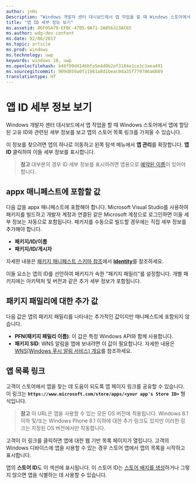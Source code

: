 ```yaml
---
author: jnHs
Description: "Windows 개발자 센터 대시보드에서 앱 작업을 할 때 Windows 스토어에서 앱에 할당된 고유 ID와 관련된 세부 정보를 보고 앱의 스토어 목록 링크를 가져올 수 있습니다."
title: "앱 ID 세부 정보 보기"
ms.assetid: 86F05A79-EFBC-4705-9A71-3A056323AC65
ms.author: wdg-dev-content
ms.date: 02/08/2017
ms.topic: article
ms.prod: windows
ms.technology: uwp
keywords: windows 10, uwp
ms.openlocfilehash: b48f99d4146bfa5e4d9b2af3184e1ce3c1aea491
ms.sourcegitcommit: 909d859a0f11981a8d1beac0da35f779786a6889
translationtype: HT
---
```

# <a name="view-app-identity-details"></a>앱 ID 세부 정보 보기


Windows 개발자 센터 대시보드에서 앱 작업을 할 때 Windows 스토어에서 앱에 할당된 고유 ID와 관련된 세부 정보를 보고 앱의 스토어 목록 링크를 가져올 수 있습니다.

이 정보를 찾으려면 앱의 하나로 이동하고 왼쪽 탐색 메뉴에서 **앱 관리**를 확장합니다. **앱 ID** 클릭하여 이들 세부 정보를 표시합니다.

> **참고** 대부분의 경우 ID 세부 정보를 표시하려면 앱용으로 [예약된 이름](create-your-app-by-reserving-a-name.md)이 있어야 합니다.

## <a name="values-to-include-in-your-appx-manifest"></a>appx 매니페스트에 포함할 값


다음 값을 appx 매니페스트에 포함해야 합니다. Microsoft Visual Studio를 사용하여 패키지를 빌드하고 개발자 계정과 연결된 같은 Microsoft 계정으로 로그인하면 이들 세부 정보는 자동으로 포함됩니다. 패키지를 수동으로 빌드할 경우에는 직접 세부 정보를 추가해야 합니다.

-   **패키지/ID/이름**
-   **패키지/ID/게시자**

자세한 내용은 [패키지 매니페스트 스키마 참조](https://msdn.microsoft.com/library/windows/apps/br211473)에서 [**Identity**](https://msdn.microsoft.com/library/windows/apps/br211441)를 참조하세요.

이들 요소는 앱의 ID를 선언하여 패키지가 속한 "패키지 패밀리"를 설정합니다. 개별 패키지에는 아키텍처 및 버전과 같은 추가 세부 정보가 포함됩니다.

## <a name="additional-values-for-package-family"></a>패키지 패밀리에 대한 추가 값


다음 값은 앱의 패키지 패밀리를 나타내는 추가적인 값이지만 매니페스트에 포함되지 않습니다.

-   **PFN(패키지 패밀리 이름)**: 이 값은 특정 Windows API와 함께 사용합니다.
-   **패키지 SID**: WNS 알림을 앱에 보내려면 이 값이 필요합니다. 자세한 내용은 [WNS(Windows 푸시 알림 서비스) 개요](https://msdn.microsoft.com/library/windows/apps/mt187203)를 참조하세요.

## <a name="link-to-your-apps-listing"></a>앱 목록 링크

고객이 스토어에서 앱을 찾는 데 도움이 되도록 앱 페이지 링크를 공유할 수 있습니다. 이 링크는 **`https://www.microsoft.com/store/apps/<your app's Store ID>`** 형식입니다.

> **참고** 이 URL은 앱을 사용할 수 있는 모든 OS 버전에 적용됩니다. Windows 8.1 이하 및/또는 Windows Phone 8.1 이하에 대한 추가 링크도 있지만 이러한 링크는 지정된 OS 버전에서만 작동합니다.

고객이 이 링크를 클릭하면 앱에 대한 웹 기반 목록 페이지가 열립니다. 고객의 Windows 디바이스에 앱을 사용할 수 있는 경우 스토어 앱에서 앱의 목록을 시작하고 표시합니다.

앱의 **스토어 ID**도 이 섹션에 표시됩니다. 이 스토어 ID는 [스토어 배지를 생성](http://go.microsoft.com/fwlink/p/?LinkId=534236)하거나 그렇지 않으면 앱을 식별하는 데 사용할 수 있습니다.

 

 




